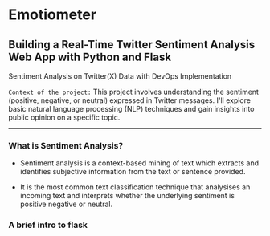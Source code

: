 # Emotiometer

## Building a Real-Time Twitter Sentiment Analysis Web App with Python and Flask

Sentiment Analysis on Twitter(X) Data with DevOps Implementation

`Context of the project:`
This project involves understanding the sentiment (positive, negative, or neutral) expressed in Twitter messages. I'll explore basic natural language processing (NLP) techniques and gain insights into public opinion on a specific topic.

---

### What is Sentiment Analysis?

- Sentiment analysis is a context-based mining of text which extracts and identifies subjective information from the text or sentence provided.

- It is the most common text classification technique that analysises an incoming text and interprets whether the underlying sentiment is positive negative or neutral.

### A brief intro to flask

<!-- - Flask is a python-based micro web open-source framework which doesn't require particular tools or libraries. So flask doesn't have any form validation data abstraction layer or any other components as such but throuch third-party libraries or extensions you can add various features like form validation, upload hanlder and various other functions. -->
